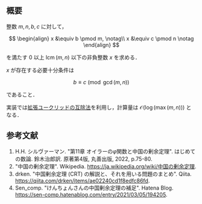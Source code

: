 ## 概要

整数 $m, n, b, c$ に対して，

$$
\begin{align}
x &\equiv b \pmod m, \notag\\
x &\equiv c \pmod n \notag
\end{align}
$$

を満たす $0$ 以上 $\operatorname{lcm}(m,n)$ 以下の非負整数 $x$ を求める．

$x$ が存在する必要十分条件は

$$
b \equiv c \pmod{\gcd(m,n)}
$$

であること．

実装では[拡張ユークリッドの互除法](https://today2098.github.io/algorithm/src/Math/NumberTheory/extgcd.hpp)を利用し，計算量は $\mathcal{O}(\log(\max(m,n)))$ となる． 


## 参考文献

1. H.H. シルヴァーマン. "第11章 オイラーの$\varphi$関数と中国の剰余定理". はじめての数論. 鈴木治郎訳. 原著第4版, 丸善出版, 2022, p.75-80.
1. "中国の剰余定理". Wikipedia. <https://ja.wikipedia.org/wiki/中国の剰余定理>.
1. drken. "中国剰余定理 (CRT) の解説と、それを用いる問題のまとめ". Qiita. <https://qiita.com/drken/items/ae02240cd1f8edfc86fd>.
1. Sen_comp. "けんちょんさんの中国剰余定理の補足". Hatena Blog. <https://sen-comp.hatenablog.com/entry/2021/03/05/194205>.
